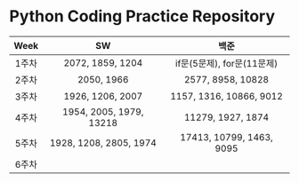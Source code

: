 # Python Coding Practice Repository

|Week|SW|백준|
|:---:|:---:|:---:|
|1주차|2072, 1859, 1204|if문(5문제), for문(11문제)|
|2주차|2050, 1966|2577, 8958, 10828|
|3주차|1926, 1206, 2007|1157, 1316, 10866, 9012|
|4주차|1954, 2005, 1979, 13218|11279, 1927, 1874|
|5주차|1928, 1208, 2805, 1974|17413, 10799, 1463, 9095|
|6주차|||
